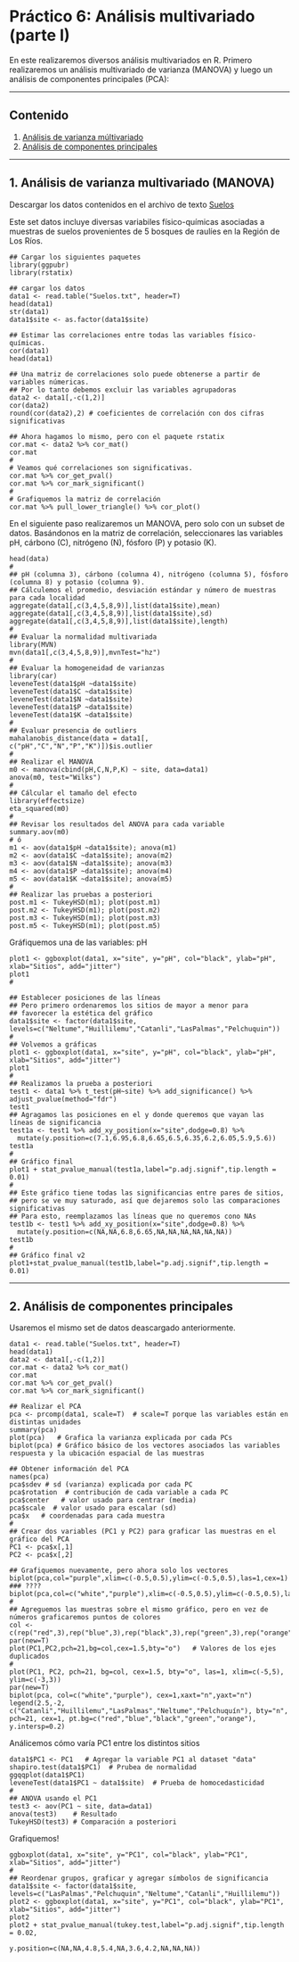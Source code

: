 # Práctico 6: Análisis multivariado (parte I)

En este realizaremos diversos análisis multivariados en R. Primero realizaremos un análisis multivariado de varianza (MANOVA) y luego un análisis de componentes principales (PCA):

---

## Contenido

1. [Análisis de varianza múltivariado](https://github.com/lecastaneda/Bioestadistica/edit/main/Pr%C3%A1ctico5.md#1-an%C3%A1lisis-de-varianza-multivariado-manova)
2. [Análisis de componentes principales](https://github.com/lecastaneda/Bioestadistica/blob/main/Pr%C3%A1ctico5.md#2-an%C3%A1lisis-de-componentes-principales)

---
## 1. Análisis de varianza multivariado (MANOVA)

Descargar los datos contenidos en el archivo de texto [Suelos](https://github.com/lecastaneda/Bioestadistica/blob/main/Suelos.txt)

Este set datos incluye diversas variabiles físico-químicas asociadas a muestras de suelos provenientes de 5 bosques de raulíes en la Región de Los Ríos.
```
## Cargar los siguientes paquetes
library(ggpubr)
library(rstatix)

## cargar los datos
data1 <- read.table("Suelos.txt", header=T)
head(data1)
str(data1)
data1$site <- as.factor(data1$site)

## Estimar las correlaciones entre todas las variables físico-químicas.
cor(data1)
head(data1)

## Una matriz de correlaciones solo puede obtenerse a partir de variables númericas.
## Por lo tanto debemos excluir las variables agrupadoras
data2 <- data1[,-c(1,2)]
cor(data2)
round(cor(data2),2) # coeficientes de correlación con dos cifras significativas

## Ahora hagamos lo mismo, pero con el paquete rstatix
cor.mat <- data2 %>% cor_mat()
cor.mat
#
# Veamos qué correlaciones son significativas.
cor.mat %>% cor_get_pval()
cor.mat %>% cor_mark_significant()
#
# Grafiquemos la matriz de correlación
cor.mat %>% pull_lower_triangle() %>% cor_plot()
```

En el siguiente paso realizaremos un MANOVA, pero solo con un subset de datos. Basándonos en la matriz de correlación, seleccionares las variables pH, cárbono (C), nitrógeno (N), fósforo (P) y potasio (K).

```
head(data)
#
## pH (columna 3), cárbono (columna 4), nitrógeno (columna 5), fósforo (columna 8) y potasio (columna 9).
## Cálculemos el promedio, desviación estándar y número de muestras para cada localidad
aggregate(data1[,c(3,4,5,8,9)],list(data1$site),mean)
aggregate(data1[,c(3,4,5,8,9)],list(data1$site),sd)
aggregate(data1[,c(3,4,5,8,9)],list(data1$site),length)
#
## Evaluar la normalidad multivariada
library(MVN)
mvn(data1[,c(3,4,5,8,9)],mvnTest="hz")
#
## Evaluar la homogeneidad de varianzas
library(car)
leveneTest(data1$pH ~data1$site)
leveneTest(data1$C ~data1$site)
leveneTest(data1$N ~data1$site)
leveneTest(data1$P ~data1$site)
leveneTest(data1$K ~data1$site)
#
## Evaluar presencia de outliers
mahalanobis_distance(data = data1[, c("pH","C","N","P","K")])$is.outlier
#
## Realizar el MANOVA
m0 <- manova(cbind(pH,C,N,P,K) ~ site, data=data1)
anova(m0, test="Wilks")
#
## Cálcular el tamaño del efecto
library(effectsize)
eta_squared(m0)
#
## Revisar los resultados del ANOVA para cada variable
summary.aov(m0)
# ó
m1 <- aov(data1$pH ~data1$site); anova(m1)
m2 <- aov(data1$C ~data1$site); anova(m2)
m3 <- aov(data1$N ~data1$site); anova(m3)
m4 <- aov(data1$P ~data1$site); anova(m4)
m5 <- aov(data1$K ~data1$site); anova(m5)
#
## Realizar las pruebas a posteriori
post.m1 <- TukeyHSD(m1); plot(post.m1)
post.m2 <- TukeyHSD(m1); plot(post.m2)
post.m3 <- TukeyHSD(m1); plot(post.m3)
post.m5 <- TukeyHSD(m1); plot(post.m5)
```

Gráfiquemos una de las variables: pH
```
plot1 <- ggboxplot(data1, x="site", y="pH", col="black", ylab="pH", xlab="Sitios", add="jitter")
plot1
#

## Establecer posiciones de las líneas
## Pero primero ordenaremos los sitios de mayor a menor para
## favorecer la estética del gráfico
data1$site <- factor(data1$site, levels=c("Neltume","Huillilemu","Catanli","LasPalmas","Pelchuquin"))
#
## Volvemos a gráficas
plot1 <- ggboxplot(data1, x="site", y="pH", col="black", ylab="pH", xlab="Sitios", add="jitter")
plot1
#
## Realizamos la prueba a posteriori
test1 <- data1 %>% t_test(pH~site) %>% add_significance() %>% adjust_pvalue(method="fdr")
test1
## Agragamos las posiciones en el y donde queremos que vayan las líneas de significancia
test1a <- test1 %>% add_xy_position(x="site",dodge=0.8) %>% 
  mutate(y.position=c(7.1,6.95,6.8,6.65,6.5,6.35,6.2,6.05,5.9,5.6))
test1a
#
## Gráfico final
plot1 + stat_pvalue_manual(test1a,label="p.adj.signif",tip.length = 0.01)
# 
## Este gráfico tiene todas las significancias entre pares de sitios,
## pero se ve muy saturado, así que dejaremos solo las comparaciones significativas
## Para esto, reemplazamos las líneas que no queremos cono NAs
test1b <- test1 %>% add_xy_position(x="site",dodge=0.8) %>% 
  mutate(y.position=c(NA,NA,6.8,6.65,NA,NA,NA,NA,NA,NA))
test1b
#
## Gráfico final v2
plot1+stat_pvalue_manual(test1b,label="p.adj.signif",tip.length = 0.01)

```

---
## 2. Análisis de componentes principales

Usaremos el mismo set de datos deascargado anteriormente.

```
data1 <- read.table("Suelos.txt", header=T)
head(data1)
data2 <- data1[,-c(1,2)]
cor.mat <- data2 %>% cor_mat()
cor.mat
cor.mat %>% cor_get_pval()
cor.mat %>% cor_mark_significant()

## Realizar el PCA
pca <- prcomp(data1, scale=T)  # scale=T porque las variables están en distintas unidades
summary(pca)
plot(pca)   # Grafica la varianza explicada por cada PCs
biplot(pca) # Gráfico básico de los vectores asociados las variables respuesta y la ubicación espacial de las muestras

## Obtener información del PCA
names(pca)
pca$sdev # sd (varianza) explicada por cada PC
pca$rotation  # contribución de cada variable a cada PC
pca$center   # valor usado para centrar (media)
pca$scale  # valor usado para escalar (sd)
pca$x   # coordenadas para cada muestra
#
## Crear dos variables (PC1 y PC2) para graficar las muestras en el gráfico del PCA
PC1 <- pca$x[,1]
PC2 <- pca$x[,2]

## Grafiquemos nuevamente, pero ahora solo los vectores
biplot(pca,col="purple",xlim=c(-0.5,0.5),ylim=c(-0.5,0.5),las=1,cex=1)  ### ????
biplot(pca,col=c("white","purple"),xlim=c(-0.5,0.5),ylim=c(-0.5,0.5),las=1,cex=1)
#
## Agreguemos las muestras sobre el mismo gráfico, pero en vez de números graficaremos puntos de colores
col <- c(rep("red",3),rep("blue",3),rep("black",3),rep("green",3),rep("orange",3))
par(new=T)
plot(PC1,PC2,pch=21,bg=col,cex=1.5,bty="o")   # Valores de los ejes duplicados
#
plot(PC1, PC2, pch=21, bg=col, cex=1.5, bty="o", las=1, xlim=c(-5,5), ylim=c(-3,3))
par(new=T)
biplot(pca, col=c("white","purple"), cex=1,xaxt="n",yaxt="n")
legend(2.5,-2, c("Catanli","Huillilemu","LasPalmas","Neltume","Pelchuquín"), bty="n", pch=21, cex=1, pt.bg=c("red","blue","black","green","orange"), y.intersp=0.2)
```

Análicemos cómo varía PC1 entre los distintos sitios

```
data1$PC1 <- PC1   # Agregar la variable PC1 al dataset "data"
shapiro.test(data1$PC1)  # Prubea de normalidad
ggqqplot(data1$PC1)
leveneTest(data1$PC1 ~ data1$site)  # Prueba de homocedasticidad
#
## ANOVA usando el PC1
test3 <- aov(PC1 ~ site, data=data1)
anova(test3)    # Resultado
TukeyHSD(test3) # Comparación a posteriori
```

Grafiquemos!

```
ggboxplot(data1, x="site", y="PC1", col="black", ylab="PC1", xlab="Sitios", add="jitter")
#
## Reordenar grupos, graficar y agregar símbolos de significancia
data1$site <- factor(data1$site, levels=c("LasPalmas","Pelchuquin","Neltume","Catanli","Huillilemu"))
plot2 <- ggboxplot(data1, x="site", y="PC1", col="black", ylab="PC1", xlab="Sitios", add="jitter")
plot2
plot2 + stat_pvalue_manual(tukey.test,label="p.adj.signif",tip.length = 0.02, 
                            y.position=c(NA,NA,4.8,5.4,NA,3.6,4.2,NA,NA,NA))
```
